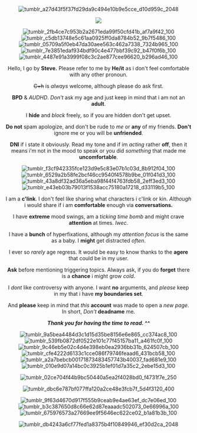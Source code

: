 <div align="center"> 

![tumblr_a27d43f5f37fd29da9c494e10b9e5cce_d10d959c_2048](https://github.com/user-attachments/assets/f2717df5-ad92-4666-887a-09765276f59f)


<p align="center"> <img src="https://komarev.com/ghpvc/?username=ignoranceisabless&label=☎%20&color=orange&style=plastic"  </p>

![tumblr_2fb4ce7c953b2a2671eda99f50cfd41b_af7a9f42_100](https://github.com/user-attachments/assets/b2bc1346-7d4a-4748-b944-696e9154e663) ![tumblr_c5db13748e5c61aa0925ff0da8784b52_9b7f5486_100](https://github.com/user-attachments/assets/62874d4a-396f-4f21-a801-9c07f8695f85) ![tumblr_05709a5f0eb47da30aee563c462a7338_7324b965_100](https://github.com/user-attachments/assets/1302d313-8cff-4f31-9f04-b231390d0904) ![tumblr_7e3851edaf934bdf90c4e477bbf39c92_b47f0f6b_100](https://github.com/user-attachments/assets/90542bb8-bb93-4ab5-a241-80121c3351cb) ![tumblr_4487e91a3999f08c3c2ae877cee96620_b296ad46_100](https://github.com/user-attachments/assets/41e60282-dfd2-4d6f-bac0-1f35ebfab4a1)

Hello, I go by __Steve.__ Please refer to me by __He/it__ as i don't feel comfortable with any other pronoun.

~~C+h~~ is *always* welcome, although please do ask first.

__BPD__ & *AUDHD*. *Don't* ask my age and just keep in mind that i am not an __adult__.

I **hide** and _block_ freely, so if you are hidden don't get upset.

**Do not** spam apologize, and don't be rude to _me_ or **any** of my friends. **Don't** ignore me or you will be __unfriended__.

**DNI** if i state it obviously. Read my tone and if im _acting_ rather __off__, then it means i'm not in the mood to speak or you did _something_ that made me **uncomfortable**.

![tumblr_f3cf942335fce123d9e5c83e07b1c03d_8b912f04_100](https://github.com/user-attachments/assets/821c90dd-143b-4522-8210-3b01d13f2495) ![tumblr_6529a2b58fe2bcf46cc9540f4578b9be_01f041d3_100](https://github.com/user-attachments/assets/e8ec27d9-b399-448a-839a-a05c93bab156) ![tumblr_43a8df32ad36a5eba98f44f4763fdb58_2eff3ed3_100](https://github.com/user-attachments/assets/f087c369-8bd4-45ee-9324-92d91a9e3bd6) ![tumblr_e43eb03b79013f1538acc75180a17218_d33119b5_100](https://github.com/user-attachments/assets/d5224139-4b1d-497b-b3c0-76e4ec312f60)


I am a **c'link**. I don't feel like sharing what characters i c'link or kin. _Although_ i would share if i am **comfortable** enough via __conversations.__

I have **extreme** mood swings, am a _ticking time bomb_ and might crave **attention** at times. _Iwec_.

I have a **bunch** of hyperfixations, although my _attention focus_ is the same as a baby. I **might** get distracted *often*.

I ever so *rarely* age regress. It would be easy to know thanks to the __agere__ that could be in my user. 

**Ask** before mentioning triggering topics. Always ask, if you do __forget__ there is a **chance** i might grow _cold_.

I *dont* like controversy with anyone. I want **no** arguments, and *please* keep in my that i have **my boundaries set**. 

And **please** keep in mind that *this* **account** was made to open a *new page*. In short, *Don't* **deadname** me. 

***Thank you for having the time to read. ^^***

![tumblr_9a5bea4484d3c1d15d35be8156e6e865_cc374ac8_100](https://github.com/user-attachments/assets/fbedb292-4d2f-47d6-9529-6ef1c75b8ec0) ![tumblr_539fb0872df0522e101c77f45157ba11_a461fc0f_100](https://github.com/user-attachments/assets/05871fa6-ff03-4f83-b92e-e5bf50e93e94) ![tumblr_9c46eb5e02c4d4e398eb0ea2936bb31b_624507cb_100](https://github.com/user-attachments/assets/b4098329-600e-4324-bc5e-82961d14ff84) ![tumblr_cfe4222d6133c1cce086f79746feaad6_431bcb58_100](https://github.com/user-attachments/assets/a1a68f8e-12ba-46bc-903d-5b8bfff90f73) ![tumblr_a2a7bebcb00171873483457743b40037_fad681e9_100](https://github.com/user-attachments/assets/a3d1cf71-6574-4e45-9ea9-fbf38014b569) ![tumblr_010e9d07a14bc0c3925b1ef01d7a35c2_2ebe15d3_100](https://github.com/user-attachments/assets/b6f86a4d-7301-4cf0-94b9-9b20c906564a)

![tumblr_02ce704f44b9bc50440a5ea2f4028bd0_f4731f7e_250](https://github.com/user-attachments/assets/19691aa4-1b8c-4b50-bba0-374a67580ad5)

![tumblr_dbc6e787bf077ffa120a2ce48e3fcb7f_5d4f3120_400](https://github.com/user-attachments/assets/f4b3bbc3-031d-401e-b0a6-2d3f866d6057)


![tumblr_9f63d4670d917f555b9ceab9e4ae63ef_dc7e06ed_100](https://github.com/user-attachments/assets/23bd838d-f7c8-470d-b83e-1af9e881589c) ![tumblr_b3c387650d8c66e62d87eaaadc502073_0e66996a_100](https://github.com/user-attachments/assets/9219e3db-4266-4f9f-a5a8-a7514406155b) ![tumblr_675976573a27669ee9f5646ec622ce02_b1a81b3b_100](https://github.com/user-attachments/assets/bc825f33-2ece-4799-8d7b-9da99f7dbe6a)


![tumblr_db4243a6cf77fed1a8375b4f10849946_ef30d2ca_2048](https://github.com/user-attachments/assets/d70f767d-d1ab-4121-99e9-a09805aa02f2)


